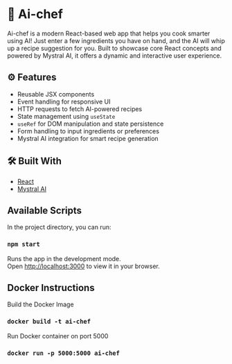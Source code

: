 # 🤖 Ai-chef

Ai-chef is a modern React-based web app that helps you cook smarter using AI! Just enter a few ingredients you have on hand, and the AI will whip up a recipe suggestion for you. Built to showcase core React concepts and powered by Mystral AI, it offers a dynamic and interactive user experience.

## ⚙️ Features

- Reusable JSX components  
- Event handling for responsive UI  
- HTTP requests to fetch AI-powered recipes  
- State management using `useState`
- `useRef` for DOM manipulation and state persistence
- Form handling to input ingredients or preferences  
- Mystral AI integration for smart recipe generation


## 🛠️ Built With

- [React](https://reactjs.org/)
- [Mystral AI](https://mistral.ai/)

## Available Scripts

In the project directory, you can run:

### `npm start`

Runs the app in the development mode.\
Open [http://localhost:3000](http://localhost:3000) to view it in your browser.

## Docker Instructions

Build the Docker Image
   
### `docker build -t ai-chef`

Run Docker container on port 5000

### `docker run -p 5000:5000 ai-chef`
